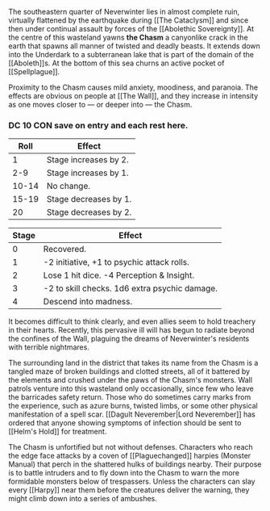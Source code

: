 The southeastern quarter of Neverwinter lies in almost complete ruin, virtually flattened by the earthquake during [[The Cataclysm]] and since then under continual assault by forces of the [[Abolethic Sovereignty]]. At the centre of this wasteland yawns **the Chasm** a canyonlike crack in the earth that spawns all manner of twisted and deadly beasts. It extends down into the Underdark to a subterranean lake that is part of the domain of the [[Aboleth]]s. At the bottom of this sea churns an active pocket of [[Spellplague]].

Proximity to the Chasm causes mild anxiety, moodiness, and paranoia. The effects are obvious on people at [[The Wall]], and they increase in intensity as one moves closer to — or deeper into — the Chasm.

### DC 10 CON save on entry and each rest here.

Roll | Effect
-- | --
1 | Stage increases by 2.
2-9 | Stage increases by 1.
10-14 | No change.
15-19 | Stage decreases by 1.
20 | Stage decreases by 2.

Stage | Effect
-- | -- 
0 | Recovered.
1 | -2 initiative, +1 to psychic attack rolls.
2 | Lose 1 hit dice. -4 Perception & Insight.
3 | -2 to skill checks. 1d6 extra psychic damage.
4 | Descend into madness.

It becomes difficult to think clearly, and even allies seem to hold treachery in their hearts. Recently, this pervasive ill will has begun to radiate beyond the confines of the Wall, plaguing the dreams of Neverwinter's residents with terrible nightmares.

The surrounding land in the district that takes its name from the Chasm is a tangled maze of broken buildings and clotted streets, all of it battered by the elements and crushed under the paws of the Chasm's monsters. Wall patrols venture into this wasteland only occasionally, since few who leave the barricades safety return. Those who do sometimes carry marks from the experience, such as azure burns, twisted limbs, or some other physical manifestation of a
spell scar. [[Dagult Neverember|Lord Neverember]] has ordered that anyone showing symptoms of infection should be sent to [[Helm's Hold]] for treatment.

The Chasm is unfortified but not without defenses. Characters who reach the edge face attacks by a coven of [[Plaguechanged]] harpies (Monster Manual) that perch in the shattered hulks of buildings nearby. Their purpose is to battle intruders and to fly down into the Chasm to warn the more formidable monsters below of trespassers. Unless the characters can slay every [[Harpy]] near them before the creatures deliver the warning, they might climb down into a series of ambushes.

